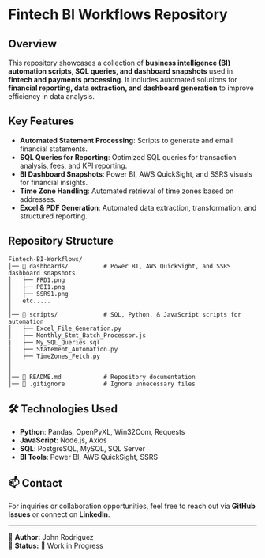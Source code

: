 # Fintech BI Workflows Repository

## Overview
This repository showcases a collection of **business intelligence (BI) automation scripts, SQL queries, and dashboard snapshots** used in **fintech and payments processing**. It includes automated solutions for **financial reporting, data extraction, and dashboard generation** to improve efficiency in data analysis.

## Key Features
- **Automated Statement Processing**: Scripts to generate and email financial statements.
- **SQL Queries for Reporting**: Optimized SQL queries for transaction analysis, fees, and KPI reporting.
- **BI Dashboard Snapshots**: Power BI, AWS QuickSight, and SSRS visuals for financial insights.
- **Time Zone Handling**: Automated retrieval of time zones based on addresses.
- **Excel & PDF Generation**: Automated data extraction, transformation, and structured reporting.

## Repository Structure
```
Fintech-BI-Workflows/
│── 📂 dashboards/          # Power BI, AWS QuickSight, and SSRS dashboard snapshots
│   ├── FRD1.png
│   ├── PBI1.png
│   ├── SSRS1.png
│   etc.....
│
│── 📂 scripts/             # SQL, Python, & JavaScript scripts for automation
│   ├── Excel_File_Generation.py
│   ├── Monthly_Stmt_Batch_Processor.js
|   ├── My_SQL_Queries.sql
│   ├── Statement_Automation.py
│   ├── TimeZones_Fetch.py
│
│
│── 📜 README.md            # Repository documentation
│── 📜 .gitignore           # Ignore unnecessary files
```

## 🛠️ Technologies Used
- **Python**: Pandas, OpenPyXL, Win32Com, Requests
- **JavaScript**: Node.js, Axios
- **SQL**: PostgreSQL, MySQL, SQL Server
- **BI Tools**: Power BI, AWS QuickSight, SSRS

## 📫 Contact
For inquiries or collaboration opportunities, feel free to reach out via **GitHub Issues** or connect on **LinkedIn**.

---
🔹 **Author:** John Rodriguez  
🔹 **Status:** 🚧 Work in Progress

